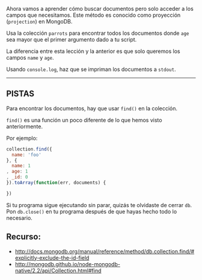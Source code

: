 Ahora vamos a aprender cómo buscar documentos pero solo acceder a los campos
que necesitamos. Este método es conocido como proyección (`projection`) en MongoDB.

Usa la colección `parrots` para encontrar todos los documentos donde `age` sea
mayor que el primer argumento dado a tu script.

La diferencia entre esta lección y la anterior es que solo queremos los campos
`name` y `age`.

Usando `console.log`, haz que se impriman los documentos a `stdout`.

-----------------------------------------------------------
## PISTAS

Para encontrar los documentos, hay que usar `find()` en la colección.

`find()` es una función un poco diferente de lo que hemos visto anteriormente.

Por ejemplo:

```js
collection.find({
  name: 'foo'
}, {
  name: 1
, age: 1
, _id: 0
}).toArray(function(err, documents) {

})
```

Si tu programa sigue ejecutando sin parar, quizás te olvidaste de cerrar `db`.
Pon `db.close()` en tu programa después de que hayas hecho todo lo necesario.

## Recurso:
* http://docs.mongodb.org/manual/reference/method/db.collection.find/#explicitly-exclude-the-id-field
* http://mongodb.github.io/node-mongodb-native/2.2/api/Collection.html#find